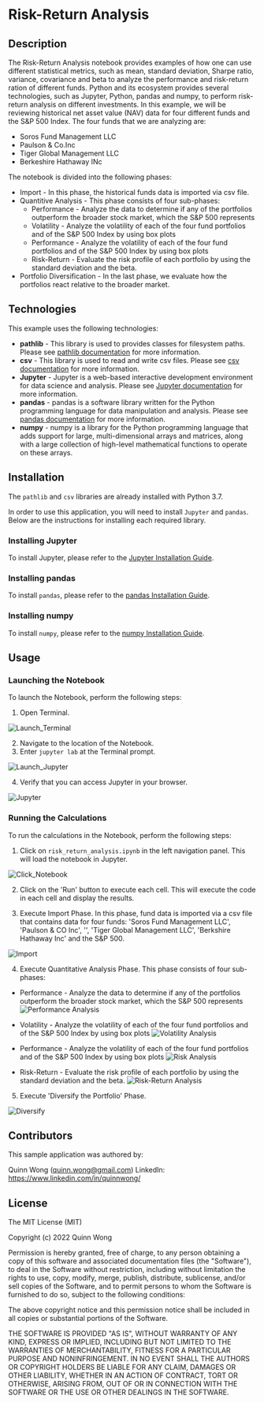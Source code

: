 # Risk-Return Analysis
## Description

The Risk-Return Analysis notebook provides examples of how one can use different statistical metrics, such as mean, standard deviation, Sharpe ratio, variance, covariance and beta to analyze the performance and risk-return ration of different funds.   Python and its ecosystem provides several technologies, such as Jupyter, Python, pandas and numpy, to perform risk-return analysis on different investments.   In this example, we will be reviewing historical net asset value (NAV) data for four different funds and the S&P 500 Index.   The four funds that we are analyzing are: 

- Soros Fund Management LLC
- Paulson & Co.Inc
- Tiger Global Management LLC
- Berkeshire Hathaway INc

The notebook is divided into the following phases:

- Import - In this phase, the historical funds data is imported via csv file.
- Quantitive Analysis - This phase consists of four sub-phases: 
    - Performance - Analyze the data to determine if any of the portfolios outperform the broader stock market, which the S&P 500 represents
    - Volatility - Analyze the volatility of each of the four fund portfolios and of the S&P 500 Index by using box plots
    - Performance - Analyze the volatility of each of the four fund portfolios and of the S&P 500 Index by using box plots
    - Risk-Return - Evaluate the risk profile of each portfolio by using the standard deviation and the beta.
- Portfolio Diversification - In the last phase, we evaluate how the portfolios react relative to the broader market.




## Technologies
This example uses the following technologies:

- **pathlib** - This library is used to provides classes for filesystem paths. Please see [pathlib documentation](https://docs.python.org/3/library/pathlib.html) for more information.
- **csv** - This library is used to read and write csv files. Please see [csv documentation](https://docs.python.org/3/library/csv.html) for more information.
- **Jupyter** - Jupyter is a web-based interactive development environment for data science and analysis. Please see [Jupyter documentation](https://jupyter.org/) for more information.
- **pandas** - pandas is a software library written for the Python programming language for data manipulation and analysis. Please see [pandas documentation](https://pandas.pydata.org/) for more information.
- **numpy** - numpy is a library for the Python programming language that adds support for large, multi-dimensional arrays and matrices, along with a large collection of high-level mathematical functions to operate on these arrays.




## Installation

The `pathlib` and `csv` libraries are already installed with Python 3.7.

In order to use this application, you will need to install `Jupyter` and `pandas`. Below are the instructions for installing each required library.

### Installing Jupyter

To install Jupyter, please refer to the [Jupyter Installation Guide](https://jupyter.org/install).

### Installing pandas

To install `pandas`, please refer to the [pandas Installation Guide](https://pandas.pydata.org/pandas-docs/stable/getting_started/install.html).

### Installing numpy
To install `numpy`, please refer to the [numpy Installation Guide](https://numpy.org/install/).





## Usage
### Launching the Notebook

To launch the Notebook, perform the following steps:

1. Open Terminal.

![Launch_Terminal](/images/launching_open_terminal.jpg)

2. Navigate to the location of the Notebook.
3. Enter `jupyter lab` at the Terminal prompt.

![Launch_Jupyter](/images/launching_jupyter.jpg)

4. Verify that you can access Jupyter in your browser.

![Jupyter](/images/jupyter.jpg)

### Running the Calculations

To run the calculations in the Notebook, perform the following steps:

1. Click on `risk_return_analysis.ipynb` in the left navigation panel. This will load the notebook in Jupyter.

![Click_Notebook](/images/jupyter_click_notebook.jpg)

2. Click on the 'Run' button to execute each cell. This will execute the code in each cell and display the results.

3. Execute Import Phase. In this phase, fund data is imported via a csv file that contains data for four funds: 'Soros Fund Management LLC', 'Paulson & CO Inc', '', 'Tiger Global Management LLC', 'Berkshire Hathaway Inc' and the S&P 500.

![Import](/images/jupyter_import.jpg)

4. Execute Quantitative Analysis Phase. This phase consists of four sub-phases: 
- Performance - Analyze the data to determine if any of the portfolios outperform the broader stock market, which the S&P 500 represents
![Performance Analysis](/images/jupyter_performance.jpg)

- Volatility - Analyze the volatility of each of the four fund portfolios and of the S&P 500 Index by using box plots
![Volatility Analysis](/images/jupyter_volatility.jpg)

- Performance - Analyze the volatility of each of the four fund portfolios and of the S&P 500 Index by using box plots
![Risk Analysis](/images/jupyter_risk.jpg)

- Risk-Return - Evaluate the risk profile of each portfolio by using the standard deviation and the beta.
![Risk-Return Analysis](/images/jupyter_risk_return.jpg)


5. Execute 'Diversify the Portfolio' Phase. 

![Diversify](/images/jupyter_diversification.jpg)




## Contributors

This sample application was authored by:

Quinn Wong (quinn.wong@gmail.com)
LinkedIn: https://www.linkedin.com/in/quinnwong/




## License

The MIT License (MIT)

Copyright (c) 2022 Quinn Wong

Permission is hereby granted, free of charge, to any person obtaining a copy of this software and associated documentation files (the "Software"), to deal in the Software without restriction, including without limitation the rights to use, copy, modify, merge, publish, distribute, sublicense, and/or sell copies of the Software, and to permit persons to whom the Software is furnished to do so, subject to the following conditions:

The above copyright notice and this permission notice shall be included in all copies or substantial portions of the Software.

THE SOFTWARE IS PROVIDED "AS IS", WITHOUT WARRANTY OF ANY KIND, EXPRESS OR IMPLIED, INCLUDING BUT NOT LIMITED TO THE WARRANTIES OF MERCHANTABILITY, FITNESS FOR A PARTICULAR PURPOSE AND NONINFRINGEMENT. IN NO EVENT SHALL THE AUTHORS OR COPYRIGHT HOLDERS BE LIABLE FOR ANY CLAIM, DAMAGES OR OTHER LIABILITY, WHETHER IN AN ACTION OF CONTRACT, TORT OR OTHERWISE, ARISING FROM, OUT OF OR IN CONNECTION WITH THE SOFTWARE OR THE USE OR OTHER DEALINGS IN THE SOFTWARE.
